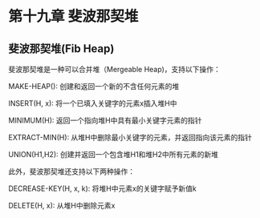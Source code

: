 第十九章 斐波那契堆
================

斐波那契堆(Fib Heap)
--------

斐波那契堆是一种可以合并堆（Mergeable Heap)，支持以下操作：

MAKE-HEAP(): 创建和返回一个新的不含任何元素的堆

INSERT(H, x): 将一个已填入关键字的元素x插入堆H中

MINIMUM(H): 返回一个指向堆H中具有最小关键字元素的指针

EXTRACT-MIN(H): 从堆H中删除最小关键字的元素，并返回指向该元素的指针

UNION(H1,H2): 创建并返回一个包含堆H1和堆H2中所有元素的新堆

此外，斐波那契堆还支持以下两种操作：

DECREASE-KEY(H, x, k): 将堆H中元素x的关键字赋予新值k

DELETE(H, x): 从堆H中删除元素x


